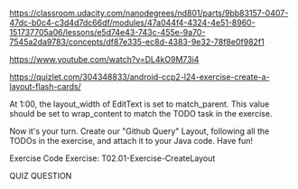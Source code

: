 
https://classroom.udacity.com/nanodegrees/nd801/parts/9bb83157-0407-47dc-b0c4-c3d4d7dc66df/modules/47a044f4-4324-4e51-8960-151737705a06/lessons/e5d74e43-743c-455e-9a70-7545a2da9783/concepts/df87e335-ec8d-4383-9e32-78f8e0f982f1

https://www.youtube.com/watch?v=DL4kO9M73i4

https://quizlet.com/304348833/android-ccp2-l24-exercise-create-a-layout-flash-cards/

At 1:00, the layout_width of EditText is set to match_parent. This value should be set to wrap_content to match the TODO task in the exercise.

Now it's your turn. Create our "Github Query" Layout, following all the TODOs in the exercise, and attach it to your Java code. Have fun!

Exercise Code
Exercise: T02.01-Exercise-CreateLayout

QUIZ QUESTION













